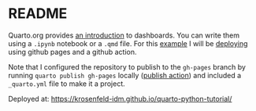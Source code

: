 # README

Quarto.org provides [an introduction](https://quarto.org/docs/dashboards/) to dashboards. You can write them using a `.ipynb` notebook or a `.qmd` file. For this [example](https://github.com/jjallaire/gapminder-dashboard/tree/main) I will be [deploying](https://quarto.org/docs/dashboards/deployment.html) using github pages and a github action.

Note that I configured the repository to publish to the `gh-pages` branch by running `quarto publish gh-pages` locally ([publish action](https://github.com/quarto-dev/quarto-actions/tree/main/publish)) and included a `_quarto.yml` file to make it a project.

Deployed at: https://krosenfeld-idm.github.io/quarto-python-tutorial/
